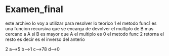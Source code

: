 # Examen_final
este archivo lo voy a utilizar para resolver lo teorico
1
el metodo func1 es una funcion recursiva que se encarga de devolver el multiplo de B mas cercano a A si B es mayor que A el multiplo es 0
el metodo func 2 retorna el resto es decir es el inverso del anterio


2
a-->5
b-->1
c-->78
d-->0


